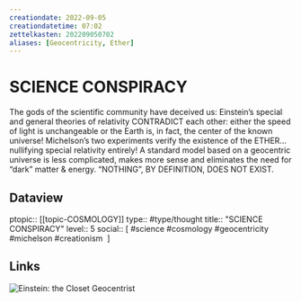 ```yaml
---
creationdate: 2022-09-05
creationdatetime: 07:02
zettelkasten: 202209050702
aliases: [Geocentricity, Ether]
---
```

# SCIENCE CONSPIRACY
The gods of the scientific community have deceived us: Einstein’s special and general theories of relativity CONTRADICT each other: either the speed of light is unchangeable or the Earth is, in fact, the center of the known universe! Michelson’s two experiments verify the existence of the ETHER…nullifying special relativity entirely! A standard model based on a geocentric universe is less complicated, makes more sense and eliminates the need for “dark” matter & energy. “NOTHING”, BY DEFINITION, DOES NOT EXIST.

## Dataview
ptopic:: [[topic-COSMOLOGY]]
type:: #type/thought
title:: "SCIENCE CONSPIRACY"
level:: 5
social:: [ #science #cosmology #geocentricity #michelson #creationism  ]
  
## Links
![Einstein: the Closet Geocentrist](https://youtu.be/embed/hKCO-TeVEgM)